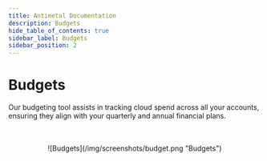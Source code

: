 ```yaml
---
title: Antimetal Documentation
description: Budgets
hide_table_of_contents: true
sidebar_label: Budgets
sidebar_position: 2
---
```


# Budgets

Our budgeting tool assists in tracking cloud spend across all your accounts, ensuring they align with your quarterly and annual financial plans.

<div align="center">
    <br></br>
![Budgets](/img/screenshots/budget.png "Budgets")
</div>